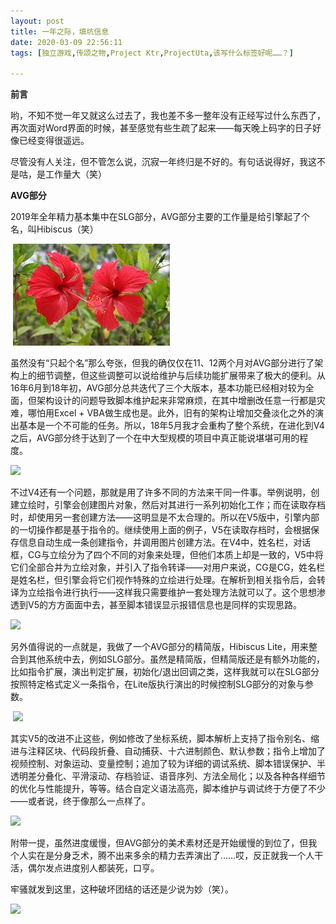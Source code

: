 ```yaml
---
layout: post
title: 一年之际，填坑信息
date: 2020-03-09 22:56:11
tags: [独立游戏,传颂之物,Project Ktr,ProjectUta,该写什么标签好呢……？]

---
```

**前言**

哟，不知不觉一年又就这么过去了，我也差不多一整年没有正经写过什么东西了，再次面对Word界面的时候，甚至感觉有些生疏了起来——每天晚上码字的日子好像已经变得很遥远。

尽管没有人关注，但不管怎么说，沉寂一年终归是不好的。有句话说得好，我这不是咕，是工作量大（笑）

**AVG部分**

2019年全年精力基本集中在SLG部分，AVG部分主要的工作量是给引擎起了个名，叫Hibiscus（笑）

 ![图片](images/_Lofter/emhSNkVpRmJBei9XU1d1SEhMSDZtSFVkSTZJU1MrbDJ6ZmwvaEprdm95cS9ncU9GdUdDUCtnPT0.jpeg?=imageView&thumbnail=500x0&quality=96&stripmeta=0&type=jpg%7Cwatermark&type=2)  

虽然没有“只起个名”那么夸张，但我的确仅仅在11、12两个月对AVG部分进行了架构上的细节调整，但这些调整可以说给维护与后续功能扩展带来了极大的便利。从16年6月到18年初，AVG部分总共迭代了三个大版本，基本功能已经相对较为全面，但架构设计的问题导致脚本维护起来非常麻烦，在其中增删改任意一行都是灾难，哪怕用Excel + VBA做生成也是。此外，旧有的架构让增加交叠淡化之外的演出基本是一个不可能的任务。所以，18年5月我才会重构了整个系统，在进化到V4之后，AVG部分终于达到了一个在中大型规模的项目中真正能说堪堪可用的程度。

![](http://imglf6.nosdn.127.net/img/emhSNkVpRmJBei9XU1d1SEhMSDZtSjJITTVBcDcxaFhaYTVLRm5PMnVWTHQxK1JsUFc4SVhBPT0.png?=imageView&thumbnail=500x0&quality=96&stripmeta=0&type=jpg%7Cwatermark&type=2)  

不过V4还有一个问题，那就是用了许多不同的方法来干同一件事。举例说明，创建立绘时，引擎会创建图片对象，然后对其进行一系列初始化工作；而在读取存档时，却使用另一套创建方法——这明显是不太合理的。所以在V5版中，引擎内部的一切操作都是基于指令的。继续使用上面的例子，V5在读取存档时，会根据保存信息自动生成一条创建指令，并调用图片创建方法。在V4中，姓名栏，对话框，CG与立绘分为了四个不同的对象来处理，但他们本质上却是一致的，V5中将它们全部合并为立绘对象，并引入了指令转译——对用户来说，CG是CG，姓名栏是姓名栏，但引擎会将它们视作特殊的立绘进行处理。在解析到相关指令后，会转译为立绘指令进行执行——这样我只需要维护一套处理方法就可以了。这个思想渗透到V5的方方面面中去，甚至脚本错误显示报错信息也是同样的实现思路。

![](http://imglf3.nosdn.127.net/img/emhSNkVpRmJBei9XU1d1SEhMSDZtSEtSbVp1RWVMdFdXVmRVNW1yYXZWSlI3VDhMS0kwdE9nPT0.png?=imageView&thumbnail=500x0&quality=96&stripmeta=0&type=jpg%7Cwatermark&type=2)  

另外值得说的一点就是，我做了一个AVG部分的精简版，Hibiscus Lite，用来整合到其他系统中去，例如SLG部分。虽然是精简版，但精简版还是有额外功能的，比如指令扩展，演出判定扩展，初始化/退出回调之类，这样我就可以在SLG部分按照特定格式定义一条指令，在Lite版执行演出的时候控制SLG部分的对象与参数。

 ![](http://imglf6.nosdn.127.net/img/emhSNkVpRmJBei9XU1d1SEhMSDZtSy96R2EwZlk2d3dyOFNyenlhZkYrVFZyMGpNdlJaQ1hnPT0.png?=imageView&thumbnail=500x0&quality=96&stripmeta=0&type=jpg%7Cwatermark&type=2)  

其实V5的改进不止这些，例如修改了坐标系统，脚本解析上支持了指令别名、缩进与注释区块、代码段折叠、自动捕获、十六进制颜色、默认参数；指令上增加了视频控制、对象运动、变量控制；追加了较为详细的调试系统、脚本错误保护、半透明差分叠化、平滑滚动、存档验证、语音序列、方法全局化；以及各种各样细节的优化与性能提升，等等。结合自定义语法高亮，脚本维护与调试终于方便了不少——或者说，终于像那么一点样了。

![](http://imglf5.nosdn.127.net/img/emhSNkVpRmJBei9XU1d1SEhMSDZtR2lwbGFUSVdQTDRWU2VIYWVHYTh3R0ZEL2dWRWRzemxBPT0.jpeg?=imageView&thumbnail=500x0&quality=96&stripmeta=0&type=jpg%7Cwatermark&type=2)  

附带一提，虽然进度缓慢，但AVG部分的美术素材还是开始缓慢的到位了，但我个人实在是分身乏术，腾不出来多余的精力去弄演出了……哎，反正就我一个人干活，偶尔发点进度别人都装死，口亨。

牢骚就发到这里，这种破坏团结的话还是少说为妙（笑）。

![](http://imglf3.nosdn.127.net/img/emhSNkVpRmJBei9XU1d1SEhMSDZtQ3lEYVBsRnBucW5IWlRQVGhXOW5jcmNLUW1vQ0JMc2VBPT0.png?=imageView&thumbnail=500x0&quality=96&stripmeta=0&type=jpg%7Cwatermark&type=2)